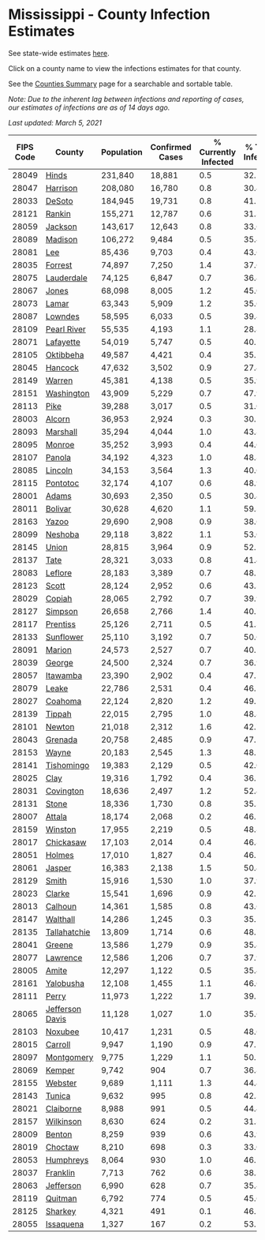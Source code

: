 # Mississippi - County Infection Estimates

See state-wide estimates [here](/infections/us-ms).

Click on a county name to view the infections estimates for that county.

See the [Counties Summary](/infections/summary-counties) page for a searchable and sortable table.

*Note: Due to the inherent lag between infections and reporting of cases, our estimates of infections are as of 14 days ago.*

*Last updated: March 5, 2021*

|   FIPS Code |                             County |   Population |   Confirmed Cases |   % Currently Infected |   % Total Infected |
|-------------|------------------------------------|--------------|-------------------|------------------------|--------------------|
|       28049 |                     [Hinds](hinds) |      231,840 |            18,881 |                    0.5 |               32.2 |
|       28047 |               [Harrison](harrison) |      208,080 |            16,780 |                    0.8 |               30.4 |
|       28033 |                   [DeSoto](desoto) |      184,945 |            19,731 |                    0.8 |               41.1 |
|       28121 |                   [Rankin](rankin) |      155,271 |            12,787 |                    0.6 |               31.3 |
|       28059 |                 [Jackson](jackson) |      143,617 |            12,643 |                    0.8 |               33.6 |
|       28089 |                 [Madison](madison) |      106,272 |             9,484 |                    0.5 |               35.4 |
|       28081 |                         [Lee](lee) |       85,436 |             9,703 |                    0.4 |               43.6 |
|       28035 |                 [Forrest](forrest) |       74,897 |             7,250 |                    1.4 |               37.6 |
|       28075 |           [Lauderdale](lauderdale) |       74,125 |             6,847 |                    0.7 |               36.4 |
|       28067 |                     [Jones](jones) |       68,098 |             8,005 |                    1.2 |               45.0 |
|       28073 |                     [Lamar](lamar) |       63,343 |             5,909 |                    1.2 |               35.6 |
|       28087 |                 [Lowndes](lowndes) |       58,595 |             6,033 |                    0.5 |               39.4 |
|       28109 |         [Pearl River](pearl-river) |       55,535 |             4,193 |                    1.1 |               28.8 |
|       28071 |             [Lafayette](lafayette) |       54,019 |             5,747 |                    0.5 |               40.7 |
|       28105 |             [Oktibbeha](oktibbeha) |       49,587 |             4,421 |                    0.4 |               35.2 |
|       28045 |                 [Hancock](hancock) |       47,632 |             3,502 |                    0.9 |               27.4 |
|       28149 |                   [Warren](warren) |       45,381 |             4,138 |                    0.5 |               35.9 |
|       28151 |           [Washington](washington) |       43,909 |             5,229 |                    0.7 |               47.9 |
|       28113 |                       [Pike](pike) |       39,288 |             3,017 |                    0.5 |               31.0 |
|       28003 |                   [Alcorn](alcorn) |       36,953 |             2,924 |                    0.3 |               30.1 |
|       28093 |               [Marshall](marshall) |       35,294 |             4,044 |                    1.0 |               43.8 |
|       28095 |                   [Monroe](monroe) |       35,252 |             3,993 |                    0.4 |               44.6 |
|       28107 |                   [Panola](panola) |       34,192 |             4,323 |                    1.0 |               48.8 |
|       28085 |                 [Lincoln](lincoln) |       34,153 |             3,564 |                    1.3 |               40.6 |
|       28115 |               [Pontotoc](pontotoc) |       32,174 |             4,107 |                    0.6 |               48.9 |
|       28001 |                     [Adams](adams) |       30,693 |             2,350 |                    0.5 |               30.4 |
|       28011 |                 [Bolivar](bolivar) |       30,628 |             4,620 |                    1.1 |               59.3 |
|       28163 |                     [Yazoo](yazoo) |       29,690 |             2,908 |                    0.9 |               38.6 |
|       28099 |                 [Neshoba](neshoba) |       29,118 |             3,822 |                    1.1 |               53.0 |
|       28145 |                     [Union](union) |       28,815 |             3,964 |                    0.9 |               52.2 |
|       28137 |                       [Tate](tate) |       28,321 |             3,033 |                    0.8 |               41.4 |
|       28083 |                 [Leflore](leflore) |       28,183 |             3,389 |                    0.7 |               48.5 |
|       28123 |                     [Scott](scott) |       28,124 |             2,952 |                    0.6 |               43.3 |
|       28029 |                   [Copiah](copiah) |       28,065 |             2,792 |                    0.7 |               39.9 |
|       28127 |                 [Simpson](simpson) |       26,658 |             2,766 |                    1.4 |               40.7 |
|       28117 |               [Prentiss](prentiss) |       25,126 |             2,711 |                    0.5 |               41.3 |
|       28133 |             [Sunflower](sunflower) |       25,110 |             3,192 |                    0.7 |               50.6 |
|       28091 |                   [Marion](marion) |       24,573 |             2,527 |                    0.7 |               40.1 |
|       28039 |                   [George](george) |       24,500 |             2,324 |                    0.7 |               36.9 |
|       28057 |               [Itawamba](itawamba) |       23,390 |             2,902 |                    0.4 |               47.7 |
|       28079 |                     [Leake](leake) |       22,786 |             2,531 |                    0.4 |               46.1 |
|       28027 |                 [Coahoma](coahoma) |       22,124 |             2,820 |                    1.2 |               49.5 |
|       28139 |                   [Tippah](tippah) |       22,015 |             2,795 |                    1.0 |               48.8 |
|       28101 |                   [Newton](newton) |       21,018 |             2,312 |                    1.6 |               42.7 |
|       28043 |                 [Grenada](grenada) |       20,758 |             2,485 |                    0.9 |               47.1 |
|       28153 |                     [Wayne](wayne) |       20,183 |             2,545 |                    1.3 |               48.2 |
|       28141 |           [Tishomingo](tishomingo) |       19,383 |             2,129 |                    0.5 |               42.0 |
|       28025 |                       [Clay](clay) |       19,316 |             1,792 |                    0.4 |               36.2 |
|       28031 |             [Covington](covington) |       18,636 |             2,497 |                    1.2 |               52.4 |
|       28131 |                     [Stone](stone) |       18,336 |             1,730 |                    0.8 |               35.3 |
|       28007 |                   [Attala](attala) |       18,174 |             2,068 |                    0.2 |               46.2 |
|       28159 |                 [Winston](winston) |       17,955 |             2,219 |                    0.5 |               48.8 |
|       28017 |             [Chickasaw](chickasaw) |       17,103 |             2,014 |                    0.4 |               46.8 |
|       28051 |                   [Holmes](holmes) |       17,010 |             1,827 |                    0.4 |               46.2 |
|       28061 |                   [Jasper](jasper) |       16,383 |             2,138 |                    1.5 |               50.4 |
|       28129 |                     [Smith](smith) |       15,916 |             1,530 |                    1.0 |               37.9 |
|       28023 |                   [Clarke](clarke) |       15,541 |             1,696 |                    0.9 |               42.5 |
|       28013 |                 [Calhoun](calhoun) |       14,361 |             1,585 |                    0.8 |               43.6 |
|       28147 |               [Walthall](walthall) |       14,286 |             1,245 |                    0.3 |               35.5 |
|       28135 |       [Tallahatchie](tallahatchie) |       13,809 |             1,714 |                    0.6 |               48.7 |
|       28041 |                   [Greene](greene) |       13,586 |             1,279 |                    0.9 |               35.4 |
|       28077 |               [Lawrence](lawrence) |       12,586 |             1,206 |                    0.7 |               37.9 |
|       28005 |                     [Amite](amite) |       12,297 |             1,122 |                    0.5 |               35.4 |
|       28161 |             [Yalobusha](yalobusha) |       12,108 |             1,455 |                    1.1 |               46.6 |
|       28111 |                     [Perry](perry) |       11,973 |             1,222 |                    1.7 |               39.2 |
|       28065 | [Jefferson Davis](jefferson-davis) |       11,128 |             1,027 |                    1.0 |               35.6 |
|       28103 |                 [Noxubee](noxubee) |       10,417 |             1,231 |                    0.5 |               48.6 |
|       28015 |                 [Carroll](carroll) |        9,947 |             1,190 |                    0.9 |               47.2 |
|       28097 |           [Montgomery](montgomery) |        9,775 |             1,229 |                    1.1 |               50.1 |
|       28069 |                   [Kemper](kemper) |        9,742 |               904 |                    0.7 |               36.8 |
|       28155 |                 [Webster](webster) |        9,689 |             1,111 |                    1.3 |               44.4 |
|       28143 |                   [Tunica](tunica) |        9,632 |               995 |                    0.8 |               42.3 |
|       28021 |             [Claiborne](claiborne) |        8,988 |               991 |                    0.5 |               44.4 |
|       28157 |             [Wilkinson](wilkinson) |        8,630 |               624 |                    0.2 |               31.3 |
|       28009 |                   [Benton](benton) |        8,259 |               939 |                    0.6 |               43.9 |
|       28019 |                 [Choctaw](choctaw) |        8,210 |               698 |                    0.3 |               33.0 |
|       28053 |             [Humphreys](humphreys) |        8,064 |               930 |                    1.0 |               46.1 |
|       28037 |               [Franklin](franklin) |        7,713 |               762 |                    0.6 |               38.3 |
|       28063 |             [Jefferson](jefferson) |        6,990 |               628 |                    0.7 |               35.4 |
|       28119 |                 [Quitman](quitman) |        6,792 |               774 |                    0.5 |               45.6 |
|       28125 |                 [Sharkey](sharkey) |        4,321 |               491 |                    0.1 |               46.5 |
|       28055 |             [Issaquena](issaquena) |        1,327 |               167 |                    0.2 |               53.5 |